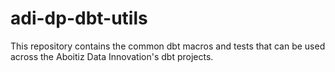 # adi-dp-dbt-utils

This repository contains the common dbt macros and tests that can be used across the Aboitiz Data Innovation's dbt projects. 
